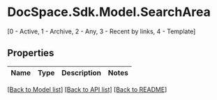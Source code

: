 # DocSpace.Sdk.Model.SearchArea
[0 - Active, 1 - Archive, 2 - Any, 3 - Recent by links, 4 - Template]

## Properties

Name | Type | Description | Notes
------------ | ------------- | ------------- | -------------

[[Back to Model list]](../README.md#documentation-for-models) [[Back to API list]](../README.md#documentation-for-api-endpoints) [[Back to README]](../README.md)

